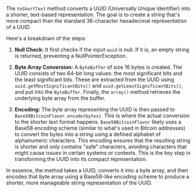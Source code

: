 The `toShortText` method converts a UUID (Universally Unique Identifier) into a shorter, text-based representation. The goal is to create a string that's more compact than the standard 36-character hexadecimal representation of a UUID.

Here's a breakdown of the steps:

1. **Null Check:** It first checks if the input `uuid` is null. If it is, an empty string is returned, preventing a NullPointerException.

2. **Byte Array Conversion:**  A `ByteBuffer` of size 16 bytes is created.  The UUID consists of two 64-bit long values: the most significant bits and the least significant bits. These are extracted from the UUID using `uuid.getMostSignificantBits()` and `uuid.getLeastSignificantBits()`, and put into the `ByteBuffer`.  Finally, the `array()` method retrieves the underlying byte array from the buffer.

3. **Encoding:** The byte array representing the UUID is then passed to `Base58BitcoinFlavor.encode(bytes)`. This is where the actual conversion to the shorter text format happens.  `Base58BitcoinFlavor` likely uses a Base58 encoding scheme (similar to what's used in Bitcoin addresses) to convert the bytes into a string using a defined alphabet of alphanumeric characters. This encoding ensures that the resulting string is shorter and only contains "safe" characters, avoiding characters that might cause issues in certain systems or contexts.  This is the key step in transforming the UUID into its compact representation.

In essence, the method takes a UUID, converts it into a byte array, and then encodes that byte array using a Base58-like encoding scheme to produce a shorter, more manageable string representation of the UUID.